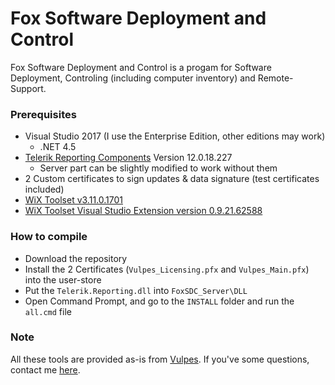 # Fox Software Deployment and Control

Fox Software Deployment and Control is a progam for Software Deployment, Controling (including computer inventory) and Remote-Support.



### Prerequisites

* Visual Studio 2017 (I use the Enterprise Edition, other editions may work)
	* .NET 4.5
* [Telerik Reporting Components](https://www.telerik.com/products/reporting.aspx) Version 12.0.18.227
	* Server part can be slightly modified to work without them
* 2 Custom certificates to sign updates & data signature (test certificates included)
* [WiX Toolset v3.11.0.1701](https://wixtoolset.org/releases/)
* [WiX Toolset Visual Studio Extension version 0.9.21.62588](https://marketplace.visualstudio.com/items?itemName=RobMensching.WiXToolset)

### How to compile

* Download the repository
* Install the 2 Certificates (`Vulpes_Licensing.pfx` and `Vulpes_Main.pfx`) into the user-store
* Put the `Telerik.Reporting.dll` into `FoxSDC_Server\DLL`
* Open Command Prompt, and go to the `INSTALL` folder and run the `all.cmd` file

### Note

All these tools are provided as-is from [Vulpes](https://vulpes.lu).
If you've some questions, contact me [here](https://go.vulpes.lu/contact).


